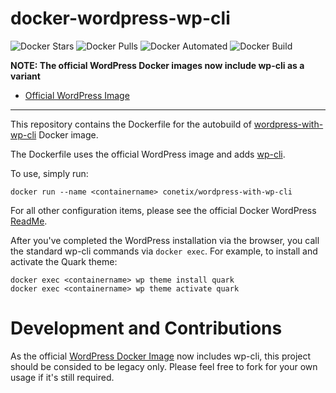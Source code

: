 # docker-wordpress-wp-cli

![Docker Stars](https://img.shields.io/docker/stars/conetix/wordpress-with-wp-cli.svg)
![Docker Pulls](https://img.shields.io/docker/pulls/conetix/wordpress-with-wp-cli.svg)
![Docker Automated](https://img.shields.io/docker/automated/conetix/wordpress-with-wp-cli.svg)
![Docker Build](https://img.shields.io/docker/build/conetix/wordpress-with-wp-cli.svg)

**NOTE: The official WordPress Docker images now include wp-cli as a variant**
- [Official WordPress Image](https://hub.docker.com/_/wordpress/)

---

This repository contains the Dockerfile for the autobuild of [wordpress-with-wp-cli](https://hub.docker.com/r/conetix/wordpress-with-wp-cli/) Docker image.

The Dockerfile uses the official WordPress image and adds [wp-cli](http://wp-cli.org/).

To use, simply run:

    docker run --name <containername> conetix/wordpress-with-wp-cli

For all other configuration items, please see the official Docker WordPress [ReadMe](https://github.com/docker-library/docs/tree/master/wordpress).

After you've completed the WordPress installation via the browser, you call the standard wp-cli commands via `docker exec`. For example, to install and activate the Quark theme:

    docker exec <containername> wp theme install quark
    docker exec <containername> wp theme activate quark

# Development and Contributions

As the official [WordPress Docker Image](https://hub.docker.com/_/wordpress/) now includes wp-cli, this project should be consided to be legacy only. Please feel free to fork for your own usage if it's still required.